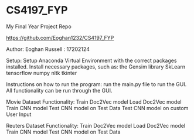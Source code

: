# CS4197_FYP
My Final Year Project Repo

https://github.com/Eoghan1232/CS4197_FYP

Author: Eoghan Russell : 17202124

Setup:
Setup Anaconda Virtual Environment with the correct packages installed.
Install necessary packages, such as:
the Gensim library
SkLearn
tensorflow
numpy
nltk
tkinter

Instructions on how to run the program:
run the main.py file to run the GUI.
All functionality can be run through the GUI.

Movie Dataset Functionality:
Train Doc2Vec model
Load Doc2Vec model
Train CNN model
Test CNN model on Test Data
Test CNN model on custom User Input

Reuters Dataset Functionality:
Train Doc2Vec model
Load Doc2Vec model
Train CNN model
Test CNN model on Test Data